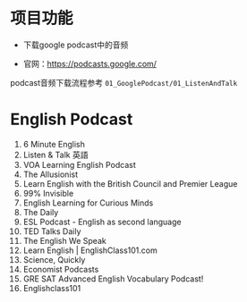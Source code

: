 # 项目功能

- 下载google podcast中的音频

- 官网：https://podcasts.google.com/

podcast音频下载流程参考 `01_GooglePodcast/01_ListenAndTalk`

# English Podcast

1. 6 Minute English
1. Listen & Talk 英語
1. VOA Learning English Podcast
1. The Allusionist
1. Learn English with the British Council and Premier League
1. 99% Invisible
1. English Learning for Curious Minds
1. The Daily
1. ESL Podcast - English as second language
1. TED Talks Daily
1. The English We Speak
1. Learn English | EnglishClass101.com
1. Science, Quickly
1. Economist Podcasts
1. GRE SAT Advanced English Vocabulary Podcast!
1. Englishclass101















